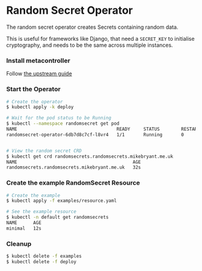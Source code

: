 # Random Secret Operator
The random secret operator creates Secrets containing random data.

This is useful for frameworks like Django, that need a `SECRET_KEY` to initialise cryptography, and
needs to be the same across multiple instances.

### Install metacontroller
Follow [the upstream guide](https://metacontroller.app/guide/install/)

### Start the Operator

```bash
# Create the operator
$ kubectl apply -k deploy

# Wait for the pod status to be Running
$ kubectl --namespace randomsecret get pod
NAME                                     READY     STATUS        RESTARTS   AGE
randomsecret-operator-6db7d8c7cf-l8vr4   1/1       Running       0          3s


# View the random secret CRD
$ kubectl get crd randomsecrets.randomsecrets.mikebryant.me.uk
NAME                                           AGE
randomsecrets.randomsecrets.mikebryant.me.uk   32s
```

### Create the example RandomSecret Resource
```bash
# Create the example
$ kubectl apply -f examples/resource.yaml

# See the example resource
$ kubectl -n default get randomsecrets
NAME      AGE
minimal   12s
```

### Cleanup
```bash
$ kubectl delete -f examples
$ kubectl delete -f deploy
```
